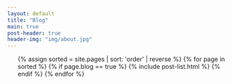 ```yaml
---
layout: default
title: "Blog"
main: true
post-header: true
header-img: "img/about.jpg"
---
```


<ul class="catalogue">
{% assign sorted = site.pages | sort: 'order' | reverse %}
{% for page in sorted %}
{% if page.blog == true %}
{% include post-list.html %}
{% endif %}
{% endfor %}
</ul>